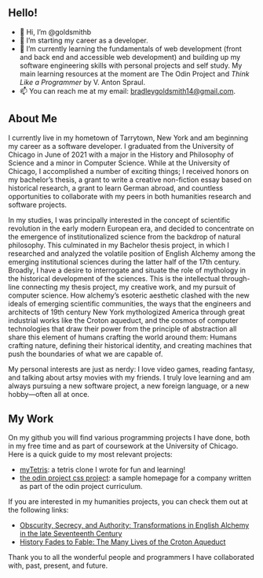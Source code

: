 ## Hello!
- 👋 Hi, I’m @goldsmithb
- 👀 I’m starting my career as a developer.
- 🌱 I’m currently learning the fundamentals of web development (front and back end and accessible web development) and building up my software engineering skills with personal projects and self study. My main learning resources at the moment are The Odin Project and *Think Like a Programmer* by V. Anton Spraul.
- 📫 You can reach me at my email: bradleygoldsmith14@gmail.com.
<!--- 
Visit my personal site to learn more about me, get in touch, or view my resume.
--->

## About Me
I currently live in my hometown of Tarrytown, New York and am beginning my career as a software developer. 
I graduated from the University of Chicago in June of 2021 with a major in the History and Philosophy of Science and a minor in Computer Science. While at the University of Chicago, I accomplished a number of exciting things; I received honors on my bachelor’s thesis, a grant to write a creative non-fiction essay based on historical research, a grant to learn German abroad, and countless opportunities to collaborate with my peers in both humanities research and software projects.

In my studies, I was principally interested in the concept of scientific revolution in the early modern European era, and decided to concentrate on the emergence of institutionalized science from the backdrop of natural philosophy. This culminated in my Bachelor thesis project, in which I researched and analyzed the volatile position of English Alchemy among the emerging institutional sciences during the latter half of the 17th century. Broadly, I have a desire to interrogate and situate the role of mythology in the historical development of the sciences. This is the intellectual through-line connecting my thesis project, my creative work, and my pursuit of computer science. How alchemy’s esoteric aesthetic clashed with the new ideals of emerging scientific communities, the ways that the engineers and architects of 19th century New York mythologized America through great industrial works like the Croton aqueduct, and the cosmos of computer technologies that draw their power from the principle of abstraction all share this element of humans crafting the world around them: Humans crafting nature, defining their historical identity, and creating machines that push the boundaries of what we are capable of.

My personal interests are just as nerdy: I love video games, reading fantasy, and talking about artsy movies with my friends. I truly love learning and am always pursuing a new software project, a new foreign language, or a new hobby—often all at once.

## My Work
On my github you will find various programming projects I have done, both in my free time and as part of coursework at the University of Chicago.
Here is a quick guide to my most relevant projects:
* [myTetris](https://github.com/goldsmithb/myTetris): a tetris clone I wrote for fun and learning!
* [the odin project css project](https://github.com/goldsmithb/css-foundations-project): a sample homepage for a company written as part of the odin project curriculum.
<!---
* [personal website](https://github.com/goldsmithb/personal_site): my personal website.
--->
If you are interested in my humanities projects, you can check them out at the following links:
* [Obscurity, Secrecy, and Authority: Transformations in English Alchemy in the late Seventeenth Century](https://drive.google.com/file/d/15mzZ8It20QNKF8VFikTsOEUhPAfj3jjO/view?usp=sharing)
* [History Fades to Fable: The Many Lives of the Croton Aqueduct](https://docs.google.com/document/d/e/2PACX-1vQWaolkK0KckwGnYzIlsUITMRC2Mxtdr5lLWJAGYzcUEj590w7j5q_9CW1yhB0YXQ/pub)

Thank you to all the wonderful people and programmers I have collaborated with, past, present, and future. 

<!---
goldsmithb/goldsmithb is a ✨ special ✨ repository because its `README.md` (this file) appears on your GitHub profile.
You can click the Preview link to take a look at your changes.
--->
